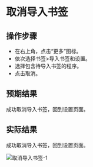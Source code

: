 # 取消导入书签

## 操作步骤

- 在右上角，点击“更多”图标。
- 依次选择书签>导入书签和设置。
- 选择包含待导入书签的程序。
- 点击取消。

## 预期结果

成功取消导入书签，回到设置页面。

## 实际结果

成功取消导入书签，回到设置页面。

![取消导入书签-1](../img/取消导入书签-1.png)